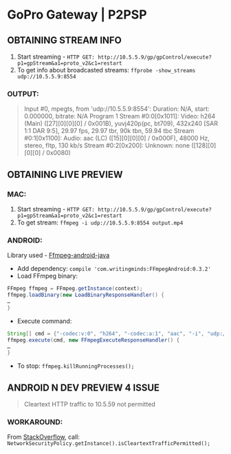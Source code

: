 
# GoPro Gateway | P2PSP

## OBTAINING STREAM INFO

1. Start streaming - `HTTP GET: http://10.5.5.9/gp/gpControl/execute?p1=gpStream&a1=proto_v2&c1=restart`
2. To get info about broadcasted streams:
`ffprobe -show_streams udp://10.5.5.9:8554`

### OUTPUT:
> Input #0, mpegts, from 'udp://10.5.5.9:8554':
  Duration: N/A, start: 0.000000, bitrate: N/A
  Program 1 
    Stream #0:0[0x1011]: Video: h264 (Main) ([27][0][0][0] / 0x001B), yuvj420p(pc, bt709), 432x240 [SAR 1:1 DAR 9:5], 29.97 fps, 29.97 tbr, 90k tbn, 59.94 tbc
    Stream #0:1[0x1100]: Audio: aac (LC) ([15][0][0][0] / 0x000F), 48000 Hz, stereo, fltp, 130 kb/s
    Stream #0:2[0x200]: Unknown: none ([128][0][0][0] / 0x0080)

## OBTAINING LIVE PREVIEW
### MAC:
1. Start streaming - `HTTP GET: http://10.5.5.9/gp/gpControl/execute?p1=gpStream&a1=proto_v2&c1=restart`
2. To get stream:
`ffmpeg -i udp://10.5.5.9:8554 output.mp4`

### ANDROID:
Library used - [Ffmpeg-android-java](https://github.com/WritingMinds/ffmpeg-android-java)

- Add dependency: `compile 'com.writingminds:FFmpegAndroid:0.3.2'`
- Load FFmpeg binary:
```java
FFmpeg ffmpeg = FFmpeg.getInstance(context);
ffmpeg.loadBinary(new LoadBinaryResponseHandler() {
…
}
```
- Execute command:
```java
String[] cmd = {"-codec:v:0", "h264", "-codec:a:1", "aac", "-i", "udp://:8554", "/storage/emulated/0/output.mp4"};
ffmpeg.execute(cmd, new FFmpegExecuteResponseHandler() {
…
}
```
- To stop:
`ffmpeg.killRunningProcesses();`

## ANDROID N DEV PREVIEW 4 ISSUE
> Cleartext HTTP traffic to 10.5.59 not permitted

### WORKAROUND:
From [StackOverflow](http://stackoverflow.com/questions/37866619/cleartext-http-traffic-to-myserver-com-not-permitted-on-android-n-preview), call:
`NetworkSecurityPolicy.getInstance().isCleartextTrafficPermitted();`
